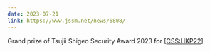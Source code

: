 ```yaml
---
date: 2023-07-21
link: https://www.jssm.net/news/6808/
---
```


Grand prize of Tsujii Shigeo Security Award 2023 for [<a href="/publications/#CSS:HKP22">CSS:HKP22</a>]
